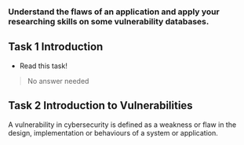 ### Understand the flaws of an application and apply your researching skills on some vulnerability databases.

## Task 1 Introduction

- Read this task!
> No answer needed

## Task 2 Introduction to Vulnerabilities

A vulnerability in cybersecurity is defined as a weakness or flaw in the design, implementation or behaviours of a system or application.

